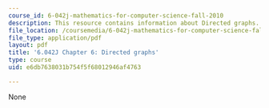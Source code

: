 ```yaml
---
course_id: 6-042j-mathematics-for-computer-science-fall-2010
description: This resource contains information about Directed graphs.
file_location: /coursemedia/6-042j-mathematics-for-computer-science-fall-2010/e6db7638031b754f5f68012946af4763_MIT6_042JF10_chap06.pdf
file_type: application/pdf
layout: pdf
title: '6.042J Chapter 6: Directed graphs'
type: course
uid: e6db7638031b754f5f68012946af4763

---
```

None